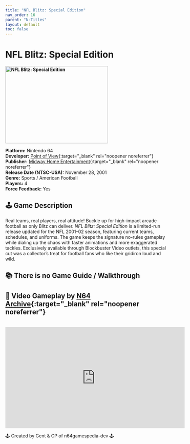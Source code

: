 ```yaml
---
title: "NFL Blitz: Special Edition"
nav_order: 16
parent: "N-Titles"
layout: default
toc: false
---
```


# NFL Blitz: Special Edition

<b>
<img src="https://images.launchbox-app.com/31f1a150-78a4-48ad-a670-32b1fa7511dd.jpg" alt="NFL Blitz: Special Edition" width="320" height="240" />
</b>

**Platform:** Nintendo 64  
**Developer:** [Point of View](https://en.wikipedia.org/wiki/Point_of_View_(company)){:target="_blank" rel="noopener noreferrer"}  
**Publisher:** [Midway Home Entertainment](https://en.wikipedia.org/wiki/Midway_Games#Publishing_and_distribution){:target="_blank" rel="noopener noreferrer"}  
**Release Date (NTSC-USA):** November 28, 2001  
**Genre:** Sports / American Football  
**Players:** 4  
**Force Feedback:** Yes  

## 🕹️ Game Description  
Real teams, real players, real attitude! Buckle up for high-impact arcade football as only Blitz can deliver. *NFL Blitz: Special Edition* is a limited-run release updated for the NFL 2001–02 season, featuring current teams, schedules, and uniforms. The game keeps the signature no-rules gameplay while dialing up the chaos with faster animations and more exaggerated tackles. Exclusively available through Blockbuster Video outlets, this special cut was a collector’s treat for football fans who like their gridiron loud and wild.

## 📚 There is no Game Guide / Walkthrough

## 🎥 Video Gameplay by [N64 Archive](https://www.youtube.com/@N64Archive){:target="_blank" rel="noopener noreferrer"}  
<br />  
<iframe width="560" height="315" src="https://www.youtube.com/embed/a3Hah-ldMAs" title="Longplay of NFL Blitz Special Edition" frameborder="0" allowfullscreen></iframe>

🕹️ Created by Gent & CP of n64gamespedia-dev 🕹️  
<!-- Vault Format: n64gamespedia-dev -->  
<!-- Protocol Source: _vault-specs/format-protocol.md -->
